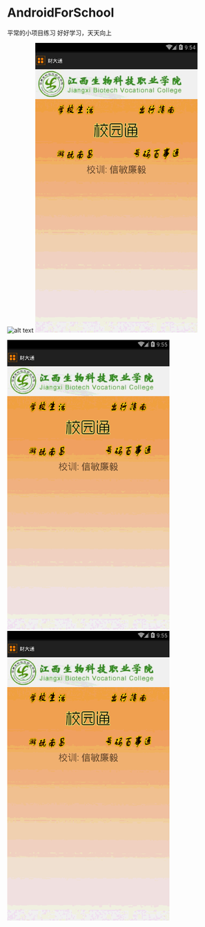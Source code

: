 # AndroidForSchool
平常的小项目练习
好好学习，天天向上

![alt text](https://github.com/songshuilin/AndroidForSchool/blob/master/a.gif?raw=true)    ![alt text](https://github.com/songshuilin/AndroidForSchool/blob/master/b.gif?raw=true)

![alt text](https://github.com/songshuilin/AndroidForSchool/blob/master/c.gif?raw=true)  ![alt text](https://github.com/songshuilin/AndroidForSchool/blob/master/d.gif?raw=true)
